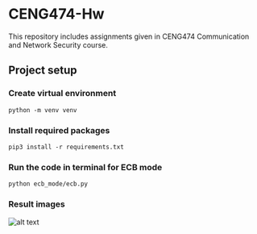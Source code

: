 # CENG474-Hw
This repository includes assignments given in CENG474 Communication and Network Security course.

## Project setup

### Create virtual environment
```
python -m venv venv 
```

### Install required packages
```
pip3 install -r requirements.txt
```
### Run the code in terminal for ECB mode

```
python ecb_mode/ecb.py
```

### Result images

![alt text](https://github.com/snnehir/CENG474-Hw/ecb_mode/encryptedECB.jpg)
